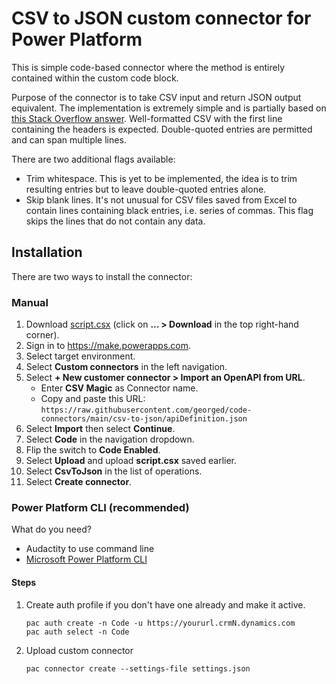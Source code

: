 # CSV to JSON custom connector for Power Platform

This is simple code-based connector where the method is entirely contained within the custom code block. 

Purpose of the connector is to take CSV input and return JSON output equivalent. The implementation is extremely simple and is partially based on [this Stack Overflow answer](https://stackoverflow.com/a/14198311/70347). Well-formatted CSV with the first line containing the headers is expected. Double-quoted entries are permitted and can span multiple lines.

There are two additional flags available:

* Trim whitespace. This is yet to be implemented, the idea is to trim resulting entries but to leave double-quoted entries alone.
* Skip blank lines. It's not unusual for CSV files saved from Excel to contain lines containing black entries, i.e. series of commas. This flag skips the lines that do not contain any data.

## Installation

There are two ways to install the connector:

### Manual

1. Download [script.csx](https://github.com/georged/code-connectors/blob/main/csv-to-json/script.csx) (click on **... > Download** in the top right-hand corner).
2. Sign in to https://make.powerapps.com.
3. Select target environment.
4. Select **Custom connectors** in the left navigation.
5. Select **+ New customer connector > Import an OpenAPI from URL**.
   - Enter **CSV Magic** as Connector name.
   - Copy and paste this URL: `https://raw.githubusercontent.com/georged/code-connectors/main/csv-to-json/apiDefinition.json` 
6. Select **Import** then select **Continue**.
7. Select **Code** in the navigation dropdown.
8. Flip the switch to **Code Enabled**.
9. Select **Upload** and upload **script.csx** saved earlier.
10. Select **CsvToJson** in the list of operations.
11. Select **Create connector**.

### Power Platform CLI (recommended)

What do you need?

* Audactity to use command line
* [Microsoft Power Platform CLI](https://learn.microsoft.com/power-platform/developer/cli/introduction)

#### Steps

1. Create auth profile if you don't have one already and make it active.

   ```shell
   pac auth create -n Code -u https://yoururl.crmN.dynamics.com
   pac auth select -n Code
   ```

1. Upload custom connector

   ```shell
   pac connector create --settings-file settings.json
   ```

